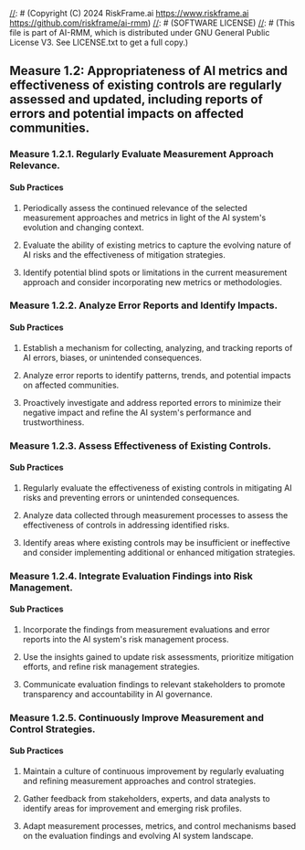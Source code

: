 [//]: # (COPYRIGHT)
[//]: # (RiskFrame.ai - AI Risk Management and Resilience Framework)
[//]: # (Copyright (C) 2024 RiskFrame.ai https://www.riskframe.ai https://github.com/riskframe/ai-rmm)
[//]: # (SOFTWARE LICENSE)
[//]: # (This file is part of AI-RMM, which is distributed under GNU General Public License V3. See LICENSE.txt to get a full copy.)
    
## Measure 1.2: Appropriateness of AI metrics and effectiveness of existing controls are regularly assessed and updated, including reports of errors and potential impacts on affected communities.

### Measure 1.2.1. Regularly Evaluate Measurement Approach Relevance.

#### Sub Practices

1. Periodically assess the continued relevance of the selected measurement approaches and metrics in light of the AI system's evolution and changing context.

2. Evaluate the ability of existing metrics to capture the evolving nature of AI risks and the effectiveness of mitigation strategies.

3. Identify potential blind spots or limitations in the current measurement approach and consider incorporating new metrics or methodologies.

### Measure 1.2.2. Analyze Error Reports and Identify Impacts.

#### Sub Practices

1. Establish a mechanism for collecting, analyzing, and tracking reports of AI errors, biases, or unintended consequences.

2. Analyze error reports to identify patterns, trends, and potential impacts on affected communities.

3. Proactively investigate and address reported errors to minimize their negative impact and refine the AI system's performance and trustworthiness.

### Measure 1.2.3. Assess Effectiveness of Existing Controls.

#### Sub Practices

1. Regularly evaluate the effectiveness of existing controls in mitigating AI risks and preventing errors or unintended consequences.

2. Analyze data collected through measurement processes to assess the effectiveness of controls in addressing identified risks.

3. Identify areas where existing controls may be insufficient or ineffective and consider implementing additional or enhanced mitigation strategies.

### Measure 1.2.4. Integrate Evaluation Findings into Risk Management.

#### Sub Practices

1. Incorporate the findings from measurement evaluations and error reports into the AI system's risk management process.

2. Use the insights gained to update risk assessments, prioritize mitigation efforts, and refine risk management strategies.

3. Communicate evaluation findings to relevant stakeholders to promote transparency and accountability in AI governance.

### Measure 1.2.5. Continuously Improve Measurement and Control Strategies.

#### Sub Practices

1. Maintain a culture of continuous improvement by regularly evaluating and refining measurement approaches and control strategies.

2. Gather feedback from stakeholders, experts, and data analysts to identify areas for improvement and emerging risk profiles.

3. Adapt measurement processes, metrics, and control mechanisms based on the evaluation findings and evolving AI system landscape.

